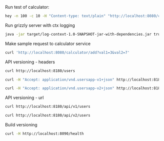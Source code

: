 



Run test of calculator:
```bash
hey -n 100 -c 10 -H "Content-type: text/plain" "http://localhost:8080/calculator/add?val1=3&val2=7"
```

Run grizzly server with ctx logging
```bash
java -jar target/log-context-1.0-SNAPSHOT-jar-with-dependencies.jar true
```

Make sample request to calculator service
```bash
curl 'http://localhost:8080/calculator/add?val1=3&val2=7'
```

API versioning - headers
```bash
curl http://localhost:8180/users

curl -H "Accept: application/vnd.usersapp-v1+json" http://localhost:8180/users

curl -H "Accept: application/vnd.usersapp-v2+json" http://localhost:8180/users
```

API versioning - url
```bash
curl http://localhost:8180/api/v1/users

curl http://localhost:8180/api/v2/users
```

Build versioning
```bash
curl -H http://localhost:8090/health
```